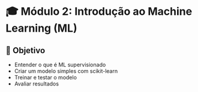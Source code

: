 # 🎓 Módulo 2: Introdução ao Machine Learning (ML)

## 🎯 Objetivo

- Entender o que é ML supervisionado
- Criar um modelo simples com scikit-learn
- Treinar e testar o modelo
- Avaliar resultados